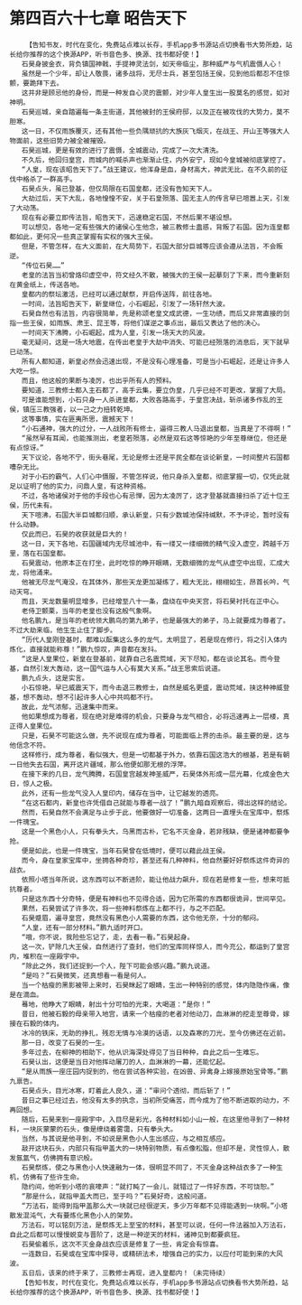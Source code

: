 # 第四百六十七章 昭告天下
        【告知书友，时代在变化，免费站点难以长存，手机app多书源站点切换看书大势所趋，站长给你推荐的这个换源APP，听书音色多、换源、找书都好使！】
       石昊身披金衣，背负镇国神戟，手提神灵法剑，如天帝临尘，那种威严与气机震慑人心！
       虽然是一个少年，却让人敬畏，诸多战将，无尽士兵，甚至包括王侯，见到他后都忍不住惊颤，要跪拜下去。
       这并非是顾忌他的身份，而是一种发自心灵的震颤，对少年人皇生出一股莫名的感觉，如对神明。
       石昊巡城，亲自踏遍每一条主街道，其他被封的王侯府邸，以及正在被攻伐的大势力，莫不胆寒。
       这一日，不仅雨族覆灭，还有其他一些负隅顽抗的大族灰飞烟灭，在战王、开山王等强大人物面前，这些旧势力被全被摧毁。
       石昊巡城，更是有效的进行了震慑，全城震动，完成了一次大清洗。
       不久后，他回归皇宫，而城内的喊杀声也渐渐止住，内外安宁，现如今皇城被彻底掌控了。
       “人皇，现在该昭告天下了。”战王建议，他浑身是血，身材高大，神武无比，在不久前的征伐中格杀了一群高手。
       石昊点头，虽已登基，但仅局限在石国皇都，还没有告知天下人。
       大劫过后，天下大乱，各地惶惶不安，关于石皇殒落、国无主人的传言早已喧嚣上天，引发了大动荡。
       现在有必要立即传法旨，昭告天下，迅速稳定石国，不然后果不堪设想。
       可以想见，各地一定有些强大的诸侯心生他念，被三教修士蛊惑，背叛了石国。因为连皇都都如此，更何况一些真正掌握有实权的强大王侯。
       但是，不管怎样，在大义面前，在大局势下，石国大部分巨城等应该会遵从法旨，不会叛逆。
       “传位石昊……”
       老皇的法旨当初曾烙印虚空中，符文经久不散，被强大的王侯一起摹刻了下来，而今重新刻在黄金纸上，传送各地。
       皇都内的祭坛激活，已经可以通过献祭，开启传送阵，前往各地。
       一时间，法旨昭告天下，新皇继位，小石崛起，引发了一场轩然大波。
       石昊自然也有法旨，内容很简单，先是称颂老皇文成武德，一生功绩，而后又非常直接的剑指一些王侯，如雨族、肃王、昆王等，将他们谋逆之事点出，最后又表达了他的决心。
       一时间天下沸腾，小石崛起，成为人皇，引发一场天大的风波。
       毫无疑问，这是一场大地震，在传出老皇于大劫中消失、可能已经殒落的消息后，天下就早已动荡。
       所有人都知道，新皇必然会迅速出现，不是没有心理准备，可是当小石崛起，还是让许多人大吃一惊。
       而且，他这般的果断与凌厉，也出乎所有人的预料。
       要知道，三教修士都入主石都了，高手云集，要立伪皇，几乎已经不可更改，掌握了大局。
       可是谁能想到，小石只身一人杀进皇都，大败各路高手，于皇宫决战，斩杀诸多作乱的王侯，镇压三教强者，以一己之力扭转乾坤。
       这等事情，实在匪夷所思，震撼天下！
       “小石通神，强大的过分，一人战败所有修士，逼得三教人马退出皇都，当真是了不得啊！”
       “虽然早有耳闻，也能推测出，老皇若殒落，必然是双石这等惊艳的少年至尊继位，但还是有点惊讶。”
       天下议论，各地不宁，街头巷尾，无论是修士还是平民全都在谈论新皇，一时间整片石国都嘈杂无比。
       对于小石的霸气，人们心中慑服，不管怎样说，他只身杀入皇都，彻底掌握一切，仅凭此就足以证明了他的实力，问鼎人皇，有这种资格。
       不过，各地诸侯对于他的手段也心有忌惮，因为太凌厉了，这才登基就直接扫杀了近十位王侯，历代未有。
       天下喧沸，石国大半巨城都归顺，承认新皇，只有少数城池保持缄默，不予评论，暂时没有什么动静。
       仅此而已，石昊的收获就是巨大的！
       这一日，天下各地，石国疆域内无尽城池中，有一缕又一缕细微的精气没入虚空，跨越千万里，落在石国皇都。
       石昊震动，他原本正在打坐，此时吃惊的睁开眼睛，无数细微的龙气从虚空中出现，汇成大龙，将他涌来。
       他被无尽龙气淹没，在其体外，那些天龙更加凝练了，粗大无比，栩栩如生，昂首长吟，气动天穹。
       而且，天龙数量明显增多，已经增至八十一条，盘绕在中央天宫，将石昊衬托在正中心。
       老侍卫颤栗，当年的老皇也没有这般气象啊。
       他名鹏九，是当年的老统领大鹏鸟的第九弟子，也是最强大的弟子，马上就要成为尊者了。不过大劫来临，他生生止住了脚步。
       “历代人皇刚登基时，都难以酝集这么多的龙气，太明显了，若是现在修行，将之引入体内炼化，直接就能称尊！”鹏九惊叹，声音都在发抖。
       “这是人皇果位，新皇在登基前，就靠自己名震荒域，天下尽知，都在谈论其名。而今登基，自然引发大轰动，这一国气运与人心有莫大关系。”战王思索后说道。
       鹏九点头，这是实言。
       小石惊艳，早已威震天下，而今击退三教修士，自然是威名更盛，震动荒域，挟这种神威登基，想不轰动，想不引起许多人心中共鸣都不行。
       故此，龙气浓郁，迅速集中而来。
       他如果想成为尊者，现在绝对是难得的机会，只要身与龙气相合，必将迅速再上一层楼，真正得人皇果位。
       只是，石昊不可能这么做，先不说现在成为尊者，可能面临上界的击杀。最主要的是，这与他信念不符。
       这样修行，成为尊者，看似强大，但是一切都基于外力，依靠石国这浩大的根基，若是有朝一日他失去石国，离开这片疆域，那么他便如那无根的浮萍。
       在接下来的几日，龙气腾腾，石国皇宫越发神圣威严，石昊体外形成一层光幕，化成金色大日，惊人之极。
       此外，还有一些龙气没入人皇印内，储存在当中，让它越发的透亮。
       “在这石都内，新皇也许凭借自己就能与尊者一战了！”鹏九暗自观察后，得出这样的结论。
       然而，石昊自然不会满足与止步于此，他要做好一切准备，这两日一直埋头在宝库中，祭炼一件瑰宝。
       这是一个黑色小人，只有拳头大，乌黑而古朴，它名不灭金身，若非残缺，便是诸神都要争抢。
       便是如此，也是一件瑰宝，当年石昊曾在低境时，便可以藉此战王侯。
       而今，身在皇家宝库中，坐拥各种奇珍，甚至还有几种神料，他自然要好好祭炼这件奇异的战衣。
       依照小塔当年所说，这东西可以不断进阶，能让他战力飙升，现在若是修复一些，想来可抵抗尊者。
       只是这东西十分奇特，便是有神料也不见得合适，因为它所需的东西都很诡异，世间罕见。
       果然，石昊尝试了许多次，将一些神料祭炼在上都不行，与之不匹配。
       石昊蹙眉，遍寻皇宫，竟然没有黑色小人需要的东西，这令他无奈，十分的郁闷。
       “人皇，还有一部分材料。”鹏九适时开口。
       “哦，你不说，我险些忘记了，走，去看一看。”石昊起身。
       这一次，铲除几大王侯，自然进行了查封，他们的宝库同样惊人，而今充公，都运到了皇宫内，堆积在一座殿宇中。
       “除此之外，我们还捉到一个人，陛下可能会感兴趣。”鹏九说道。
       “是吗？”石昊微笑，还真想看一看是何人。
       当一个枯瘦的黑影被带上来时，石昊眯起了眼睛，生出一种特别的感觉，体内隐隐作痛，像是在滴血。
       蓦地，他睁大了眼睛，射出十分可怕的光束，大喝道：“是你！”
       昔日，他被石毅的母亲带入地宫，请来一个枯瘦的老者对他动刀，血淋淋的挖走至尊骨，嫁接在石毅的体内。
       冰冷的铁床，无助的挣扎，残忍无情与冷漠的话语，以及森寒的刀光，至今仿佛还在近前。
       那一日，改变了石昊的一生。
       多年过去，在柳神的相助下，他从识海深处得见了当日种种，自此之后一生难忘。
       石昊认出，这便是当日对他挥动屠刀的人，血淋淋的一幕，还能忆起。
       “是从雨族一座庄园内捉到的，他在尝试各种实验，在凶兽、异禽身上嫁接原始宝骨等。”鹏九禀告。
       石昊点头，目光冰寒，盯着此人良久，道：“审问个透彻，而后斩了！”
       昔日之事已经过去，他没有太多的执念，当初所受痛苦，而今成为了他不断进取的动力，不再回想。
       随后，石昊来到一座殿宇中，入目尽是彩光，各种材料如小山一般，在这里他寻到了一种材料，一块灰蒙蒙的石头，像是缭绕着雾霭，只有拳头大。
       当然，与其说是他寻到，不如说是黑色小人生出感应，与之相互感应。
       敲开这块石头，内部只有指甲盖大的一块特别物质，有点像松脂，但却不是，灵性惊人，散发氤氲气，仿佛拥有意识般。
       石昊祭炼，使之与黑色小人快速融为一体，很明显不同了，不灭金身这种战衣多了一种生机，仿佛有了些许生命。
       隐约间，他听到小塔的哀嚎声：“就打盹了一会儿，就错过了一件好东西，不可饶恕。”
       “那是什么，就指甲盖大而已，至于吗？”石昊好奇，这般问道。
       “万法石，能得到指甲盖那么大一块就已经很逆天，多少万年都不见得能遇到一块啊。”小塔散发混沌气，大有要炼化黑色小人的架势。
       万法石，可以铭刻万法，是祭炼无上至宝的材料，甚至可以说，任何一件法器加入万法石，自此之后都可以慢慢蜕变与晋阶了，这是一种逆天的材料，诸神见到都要疯狂。
       石昊偷着乐，这次不灭金身战衣应该是修复了一些，肯定会有惊喜。
       一连数日，石昊或在宝库中探寻，或精研法术，增强自己的实力，以应付可能到来的大风波。
       五日后，该来的终于来了，三教修士再现，进入皇都内！（未完待续）
       【告知书友，时代在变化，免费站点难以长存，手机app多书源站点切换看书大势所趋，站长给你推荐的这个换源APP，听书音色多、换源、找书都好使！】